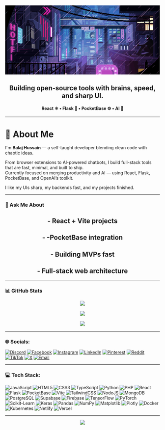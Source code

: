 <p align="center">
  <img src="https://raw.githubusercontent.com/Br7eleven/Br7eleven/main/assets/banner.gif" alt="Balaj Hussain Banner" />
</p>

<h2 align="center">Building open-source tools with brains, speed, and sharp UI.</h2>
<h4 align="center">React ⚛️ • Flask 🐍 • PocketBase ⚙️ • AI 🧠</h4>

---

# 💫 About Me

I'm **Balaj Hussain** — a self-taught developer blending clean code with chaotic ideas.

From browser extensions to AI-powered chatbots, I build full-stack tools that are fast, minimal, and built to ship.  
Currently focused on merging productivity and AI — using React, Flask, PocketBase, and OpenAI’s toolkit.

I like my UIs sharp, my backends fast, and my projects finished.

---



### 💬 Ask Me About

<h2 align = "center"> - React + Vite projects </h2> 
<h2 align = "center"> - -PocketBase integration   </h2>
<h2 align = "center"> -  Building MVPs fast     </h2>
<h2 align = "center"> - Full-stack web architecture     </h2>


---

### 📊 GitHub Stats

<p align="center">
  <img src="https://github-readme-stats.vercel.app/api?username=Br7eleven&show_icons=true&theme=tokyonight&include_all_commits=true&count_private=true" />
</p>

<p align="center">
  <img src="https://github-readme-streak-stats.herokuapp.com/?user=Br7eleven&theme=tokyonight" />
</p>

<p align="center">
  <img src="https://github-readme-stats.vercel.app/api/top-langs/?username=Br7eleven&layout=compact&theme=tokyonight&langs_count=8" />
</p>

---

### 🌐 Socials:

[![Discord](https://img.shields.io/badge/Discord-%237289DA.svg?logo=discord&logoColor=white)](https://discord.gg/f3TEy8dF)
[![Facebook](https://img.shields.io/badge/Facebook-%231877F2.svg?logo=Facebook&logoColor=white)](https://facebook.com/balajhussainn)
[![Instagram](https://img.shields.io/badge/Instagram-%23E4405F.svg?logo=Instagram&logoColor=white)](https://instagram.com/balajhussainn)
[![LinkedIn](https://img.shields.io/badge/LinkedIn-%230077B5.svg?logo=linkedin&logoColor=white)](https://linkedin.com/in/Br7eleven)
[![Pinterest](https://img.shields.io/badge/Pinterest-%23E60023.svg?logo=Pinterest&logoColor=white)](https://pinterest.com/Br7eleven)
[![Reddit](https://img.shields.io/badge/Reddit-%23FF4500.svg?logo=Reddit&logoColor=white)](https://reddit.com/user/balajhussain1122@gmail.com)
[![TikTok](https://img.shields.io/badge/TikTok-%23000000.svg?logo=TikTok&logoColor=white)](https://tiktok.com/@balajhussainn)
[![X](https://img.shields.io/badge/X-black.svg?logo=X&logoColor=white)](https://x.com/BalajHussainn)
[![Email](https://img.shields.io/badge/Email-D14836?logo=gmail&logoColor=white)](mailto:balajhussain1122@gmail.com)

---

### 💻 Tech Stack:

![JavaScript](https://img.shields.io/badge/javascript-%23323330.svg?style=for-the-badge&logo=javascript&logoColor=%23F7DF1E)
![HTML5](https://img.shields.io/badge/html5-%23E34F26.svg?style=for-the-badge&logo=html5&logoColor=white)
![CSS3](https://img.shields.io/badge/css3-%231572B6.svg?style=for-the-badge&logo=css3&logoColor=white)
![TypeScript](https://img.shields.io/badge/typescript-%23007ACC.svg?style=for-the-badge&logo=typescript&logoColor=white)
![Python](https://img.shields.io/badge/python-3670A0?style=for-the-badge&logo=python&logoColor=ffdd54)
![PHP](https://img.shields.io/badge/php-%23777BB4.svg?style=for-the-badge&logo=php&logoColor=white)
![React](https://img.shields.io/badge/react-%2320232a.svg?style=for-the-badge&logo=react&logoColor=%2361DAFB)
![Flask](https://img.shields.io/badge/flask-000000.svg?style=for-the-badge&logo=flask&logoColor=white)
![PocketBase](https://img.shields.io/badge/pocketbase-%23b8dbe4.svg?style=for-the-badge&logo=Pocketbase&logoColor=black)
![Vite](https://img.shields.io/badge/vite-%23646CFF.svg?style=for-the-badge&logo=vite&logoColor=white)
![TailwindCSS](https://img.shields.io/badge/tailwindcss-%2338B2AC.svg?style=for-the-badge&logo=tailwind-css&logoColor=white)
![NodeJS](https://img.shields.io/badge/node.js-6DA55F?style=for-the-badge&logo=node.js&logoColor=white)
![MongoDB](https://img.shields.io/badge/MongoDB-%234ea94b.svg?style=for-the-badge&logo=mongodb&logoColor=white)
![PostgreSQL](https://img.shields.io/badge/postgres-%23316192.svg?style=for-the-badge&logo=postgresql&logoColor=white)
![Supabase](https://img.shields.io/badge/Supabase-3ECF8E?style=for-the-badge&logo=supabase&logoColor=white)
![Firebase](https://img.shields.io/badge/firebase-%23039BE5.svg?style=for-the-badge&logo=firebase)
![TensorFlow](https://img.shields.io/badge/TensorFlow-%23FF6F00.svg?style=for-the-badge&logo=TensorFlow&logoColor=white)
![PyTorch](https://img.shields.io/badge/PyTorch-%23EE4C2C.svg?style=for-the-badge&logo=PyTorch&logoColor=white)
![Scikit-Learn](https://img.shields.io/badge/scikit--learn-%23F7931E.svg?style=for-the-badge&logo=scikit-learn&logoColor=white)
![Keras](https://img.shields.io/badge/Keras-%23D00000.svg?style=for-the-badge&logo=Keras&logoColor=white)
![Pandas](https://img.shields.io/badge/pandas-%23150458.svg?style=for-the-badge&logo=pandas&logoColor=white)
![NumPy](https://img.shields.io/badge/numpy-%23013243.svg?style=for-the-badge&logo=numpy&logoColor=white)
![Matplotlib](https://img.shields.io/badge/Matplotlib-%23ffffff.svg?style=for-the-badge&logo=Matplotlib&logoColor=black)
![Plotly](https://img.shields.io/badge/Plotly-%233F4F75.svg?style=for-the-badge&logo=plotly&logoColor=white)
![Docker](https://img.shields.io/badge/Docker-%230db7ed.svg?style=for-the-badge&logo=docker&logoColor=white)
![Kubernetes](https://img.shields.io/badge/kubernetes-%23326ce5.svg?style=for-the-badge&logo=kubernetes&logoColor=white)
![Netlify](https://img.shields.io/badge/netlify-%23000000.svg?style=for-the-badge&logo=netlify&logoColor=#00C7B7)
![Vercel](https://img.shields.io/badge/vercel-%23000000.svg?style=for-the-badge&logo=vercel&logoColor=white)

---

<p align="center">
  <img src="https://visitcount.itsvg.in/api?id=Br7eleven&icon=0&color=0" />
</p>

<!-- Proudly built by Balaj Hussain — Clean Code. Fast Builds. Real Impact. -->
